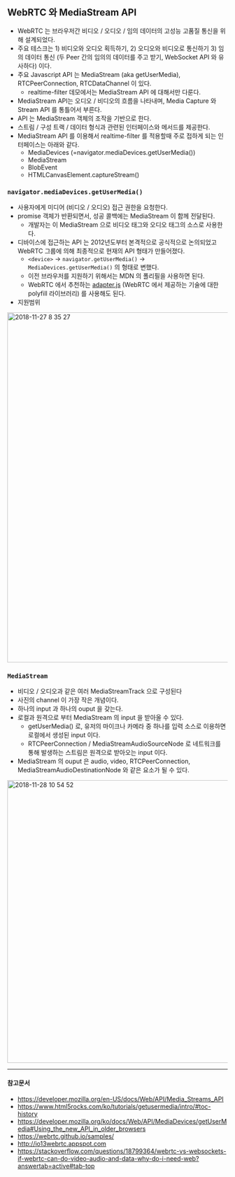 ## WebRTC 와 MediaStream API
- WebRTC 는 브라우저간 비디오 / 오디오 / 임의 데이터의 고성능 고품질 통신을 위해 설계되었다.
- 주요 테스크는 1) 비디오와 오디오 획득하기, 2) 오디오와 비디오로 통신하기 3) 임의 데이터 통신 (두 Peer 간의 임의의 데이터를 주고 받기, WebSocket API 와 유사하다) 이다.
- 주요 Javascript API 는 MediaStream (aka getUserMedia), RTCPeerConnection, RTCDataChannel 이 있다.
    - realtime-filter 데모에서는 MediaStream API 에 대해서만 다룬다.
- MediaStream API는 오디오 / 비디오의 흐름을 나타내며, Media Capture 와 Stream API 를 통틀어서 부른다.
- API 는 MediaStream 객체의 조작을 기반으로 한다.
- 스트림 / 구성 트랙 / 데이터 형식과 관련된 인터페이스와 메서드를 제공한다.
- MediaStream API 를 이용해서 realtime-filter 를 적용할때 주로 접하게 되는 인터페이스는 아래와 같다.
    - MediaDevices (=navigator.mediaDevices.getUserMedia()) 
    - MediaStream
    - BlobEvent
    - HTMLCanvasElement.captureStream()

### `navigator.mediaDevices.getUserMedia()`
- 사용자에게 미디어 (비디오 / 오디오) 접근 권한을 요청한다.
- promise 객체가 반환되면서, 성공 콜백에는 MediaStream 이 함께 전달된다.
    - 개발자는 이 MediaStream 으로 비디오 태그와 오디오 태그의 소스로 사용한다.
- 디바이스에 접근하는 API 는 2012년도부터 본격적으로 공식적으로 논의되었고 WebRTC 그룹에 의해 최종적으로 현재의 API 형태가 만들어졌다.
    - `<device>` -> `navigator.getUserMedia()` -> `MediaDevices.getUserMedia()` 의 형태로 변했다.
    - 이전 브라우저를 지원하기 위해서는 MDN 의 폴리필을 사용하면 된다.
    - WebRTC 에서 추천하는 [adapter.js](https://github.com/webrtc/adapter) (WebRTC 에서 제공하는 기술에 대한 polyfill 라이브러리) 를 사용해도 된다.
- 지원범위

<img width="800" alt="2018-11-27 8 35 27" src="https://media.oss.navercorp.com/user/237/files/410508b0-f28d-11e8-8463-2810188f3303">


### `MediaStream`
- 비디오 / 오디오과 같은 여러 MediaStreamTrack 으로 구성된다
- 사진의 channel 이 가장 작은 개념이다.
- 하나의 input 과 하나의 ouput  을 갖는다.
- 로컬과 원격으로 부터 MediaStream 의 input 을 받아올 수 있다.
    - getUserMedia() 로, 유저의 마이크나 카메라 중 하나를 입력 소스로 이용하면 로컬에서 생성된 input 이다.
    - RTCPeerConnection / MediaStreamAudioSourceNode 로 네트워크를 통해 발생하는 스트림은 원격으로 받아오는 input 이다.
- MediaStream 의 ouput 은 audio, video, RTCPeerConnection, MediaStreamAudioDestinationNode 와 같은 요소가 될 수 있다.

<img width="646" alt="2018-11-28 10 54 52" src="https://media.oss.navercorp.com/user/237/files/19eb8d0c-f2fc-11e8-9dc0-4e9f7bd67ddb">


----
#### 참고문서
- https://developer.mozilla.org/en-US/docs/Web/API/Media_Streams_API
- https://www.html5rocks.com/ko/tutorials/getusermedia/intro/#toc-history
- https://developer.mozilla.org/ko/docs/Web/API/MediaDevices/getUserMedia#Using_the_new_API_in_older_browsers
- https://webrtc.github.io/samples/
- http://io13webrtc.appspot.com
- https://stackoverflow.com/questions/18799364/webrtc-vs-websockets-if-webrtc-can-do-video-audio-and-data-why-do-i-need-web?answertab=active#tab-top
